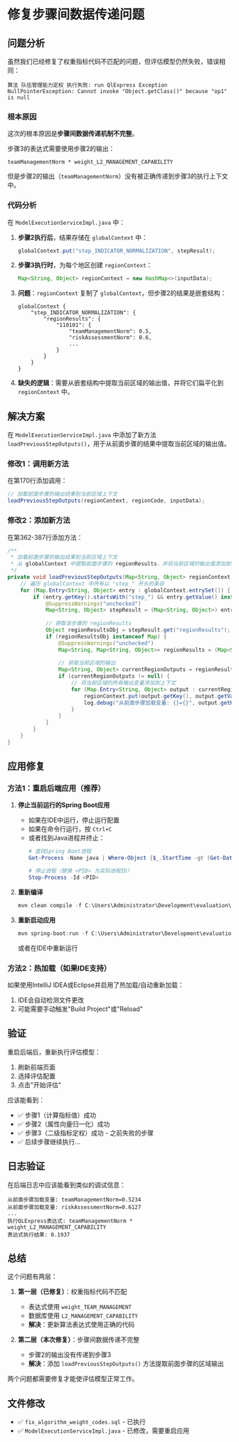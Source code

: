 # 修复步骤间数据传递问题

## 问题分析

虽然我们已经修复了权重指标代码不匹配的问题，但评估模型仍然失败，错误相同：

```
算法 队伍管理能力定权 执行失败: run QlExpress Exception
NullPointerException: Cannot invoke "Object.getClass()" because "op1" is null
```

### 根本原因

这次的根本原因是**步骤间数据传递机制不完整**。

步骤3的表达式需要使用步骤2的输出：
```
teamManagementNorm * weight_L2_MANAGEMENT_CAPABILITY
```

但是步骤2的输出（`teamManagementNorm`）没有被正确传递到步骤3的执行上下文中。

### 代码分析

在 `ModelExecutionServiceImpl.java` 中：

1. **步骤2执行后**，结果存储在 `globalContext` 中：
   ```java
   globalContext.put("step_INDICATOR_NORMALIZATION", stepResult);
   ```

2. **步骤3执行时**，为每个地区创建 `regionContext`：
   ```java
   Map<String, Object> regionContext = new HashMap<>(inputData);
   ```

3. **问题**：`regionContext` 复制了 `globalContext`，但步骤2的结果是嵌套结构：
   ```
   globalContext {
       "step_INDICATOR_NORMALIZATION": {
           "regionResults": {
               "110101": {
                   "teamManagementNorm": 0.5,
                   "riskAssessmentNorm": 0.6,
                   ...
               }
           }
       }
   }
   ```

4. **缺失的逻辑**：需要从嵌套结构中提取当前区域的输出值，并将它们扁平化到 `regionContext` 中。

## 解决方案

在 `ModelExecutionServiceImpl.java` 中添加了新方法 `loadPreviousStepOutputs()`，用于从前面步骤的结果中提取当前区域的输出值。

### 修改1：调用新方法

在第170行添加调用：

```java
// 加载前面步骤的输出结果到当前区域上下文
loadPreviousStepOutputs(regionContext, regionCode, inputData);
```

### 修改2：添加新方法

在第362-387行添加方法：

```java
/**
 * 加载前面步骤的输出结果到当前区域上下文
 * 从 globalContext 中提取前面步骤的 regionResults，并将当前区域的输出值添加到上下文
 */
private void loadPreviousStepOutputs(Map<String, Object> regionContext, String regionCode, Map<String, Object> globalContext) {
    // 遍历 globalContext 中所有以 "step_" 开头的条目
    for (Map.Entry<String, Object> entry : globalContext.entrySet()) {
        if (entry.getKey().startsWith("step_") && entry.getValue() instanceof Map) {
            @SuppressWarnings("unchecked")
            Map<String, Object> stepResult = (Map<String, Object>) entry.getValue();
            
            // 获取该步骤的 regionResults
            Object regionResultsObj = stepResult.get("regionResults");
            if (regionResultsObj instanceof Map) {
                @SuppressWarnings("unchecked")
                Map<String, Map<String, Object>> regionResults = (Map<String, Map<String, Object>>) regionResultsObj;
                
                // 获取当前区域的输出
                Map<String, Object> currentRegionOutputs = regionResults.get(regionCode);
                if (currentRegionOutputs != null) {
                    // 将当前区域的所有输出变量添加到上下文
                    for (Map.Entry<String, Object> output : currentRegionOutputs.entrySet()) {
                        regionContext.put(output.getKey(), output.getValue());
                        log.debug("从前面步骤加载变量: {}={}", output.getKey(), output.getValue());
                    }
                }
            }
        }
    }
}
```

## 应用修复

### 方法1：重启后端应用（推荐）

1. **停止当前运行的Spring Boot应用**
   - 如果在IDE中运行，停止运行配置
   - 如果在命令行运行，按 `Ctrl+C`
   - 或者找到Java进程并终止：
     ```powershell
     # 查找Spring Boot进程
     Get-Process -Name java | Where-Object {$_.StartTime -gt (Get-Date).AddHours(-1)}
     
     # 停止进程（替换 <PID> 为实际进程ID）
     Stop-Process -Id <PID>
     ```

2. **重新编译**
   ```powershell
   mvn clean compile -f C:\Users\Administrator\Development\evaluation\pom.xml
   ```

3. **重新启动应用**
   ```powershell
   mvn spring-boot:run -f C:\Users\Administrator\Development\evaluation\pom.xml
   ```
   或者在IDE中重新运行

### 方法2：热加载（如果IDE支持）

如果使用IntelliJ IDEA或Eclipse并启用了热加载/自动重新加载：
1. IDE会自动检测文件更改
2. 可能需要手动触发"Build Project"或"Reload"

## 验证

重启后端后，重新执行评估模型：

1. 刷新前端页面
2. 选择评估配置
3. 点击"开始评估"

应该能看到：
- ✅ 步骤1（计算指标值）成功
- ✅ 步骤2（属性向量归一化）成功
- ✅ 步骤3（二级指标定权）成功 - 之前失败的步骤
- ✅ 后续步骤继续执行...

## 日志验证

在后端日志中应该能看到类似的调试信息：

```
从前面步骤加载变量: teamManagementNorm=0.5234
从前面步骤加载变量: riskAssessmentNorm=0.6127
...
执行QLExpress表达式: teamManagementNorm * weight_L2_MANAGEMENT_CAPABILITY
表达式执行结果: 0.1937
```

## 总结

这个问题有两层：

1. **第一层（已修复）**：权重指标代码不匹配
   - 表达式使用 `weight_TEAM_MANAGEMENT`
   - 数据库使用 `L2_MANAGEMENT_CAPABILITY`
   - **解决**：更新算法表达式使用正确的代码

2. **第二层（本次修复）**：步骤间数据传递不完整
   - 步骤2的输出没有传递到步骤3
   - **解决**：添加 `loadPreviousStepOutputs()` 方法提取前面步骤的区域输出

两个问题都需要修复才能使评估模型正常工作。

## 文件修改

- ✅ `fix_algorithm_weight_codes.sql` - 已执行
- ✅ `ModelExecutionServiceImpl.java` - 已修改，需要重启应用

